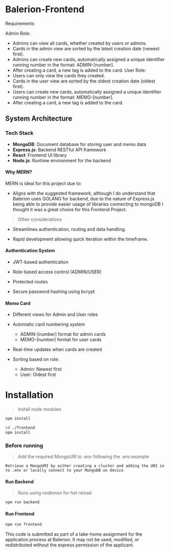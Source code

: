 # Balerion-Frontend

Requirements

Admin Role:
  - Admins can view all cards, whether created by users or admins.
  - Cards in the admin view are sorted by the latest creation date (newest first).
  - Admins can create new cards, automatically assigned a unique identifier running number in the format: ADMIN-[number].
  - After creating a card, a new tag is added to the card.
User Role:
  - Users can only view the cards they created.
  - Cards in the user view are sorted by the oldest creation date (oldest first).
  - Users can create new cards, automatically assigned a unique identifier running number in the format: MEMO-[number].
  - After creating a card, a new tag is added to the card.


## System Architecture

### Tech Stack
- **MongoDB**: Document database for storing user and memo data
- **Express.js**: Backend RESTful API framework
- **React**: Frontend UI library
- **Node.js**: Runtime environment for the backend

#### Why MERN?

MERN is ideal for this project due to:

- Aligns with the suggested framework, although I do understand that Balerion uses GOLANG for backend, due to the nature of Express.js being able to provide easier usage of libraries connecting to mongoDB I thought it was a great choice for this Frontend Project.

> Other considerations 

- Streamlines authentication, routing and data handling.

- Rapid development allowing quick iteration within the timeframe.

#### Authentication System

- JWT-based authentication

- Role-based access control (ADMIN/USER)

- Protected routes

- Secure password hashing using bcrypt

#### Memo Card 
- Different views for Admin and User roles

- Automatic card numbering system

  - ADMIN-[number] format for admin cards
  - MEMO-[number] format for user cards

- Real-time updates when cards are created

- Sorting based on role:

  - Admin: Newest first
  - User: Oldest first




# Installation 

> Install node modules

```bash
npm install
```

```bash
cd ./frontend
npm install
```

### Before running

> Add the required MongoURI to .env following the .env.example

`Retrieve a MongoURI by either creating a cluster and adding the URI in to .env or locally connect to your MongoDB on device`

#### Run Backend

> Runs using nodemon for hot reload

```bash
npm run backend
```

#### Run Frontend

```bash
npm run frontend
```

This code is submitted as part of a take-home assignment for the application process at Balerion. It may not be used, modified, or redistributed without the express permission of the applicant.
